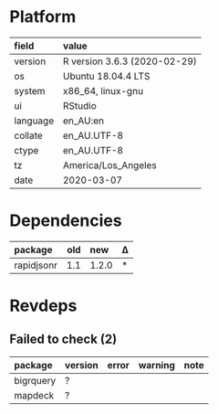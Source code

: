 # Platform

|field    |value                        |
|:--------|:----------------------------|
|version  |R version 3.6.3 (2020-02-29) |
|os       |Ubuntu 18.04.4 LTS           |
|system   |x86_64, linux-gnu            |
|ui       |RStudio                      |
|language |en_AU:en                     |
|collate  |en_AU.UTF-8                  |
|ctype    |en_AU.UTF-8                  |
|tz       |America/Los_Angeles          |
|date     |2020-03-07                   |

# Dependencies

|package    | old|new   |Δ  |
|:----------|---:|:-----|:--|
|rapidjsonr | 1.1|1.2.0 |*  |

# Revdeps

## Failed to check (2)

|package   |version |error |warning |note |
|:---------|:-------|:-----|:-------|:----|
|bigrquery |?       |      |        |     |
|mapdeck   |?       |      |        |     |

